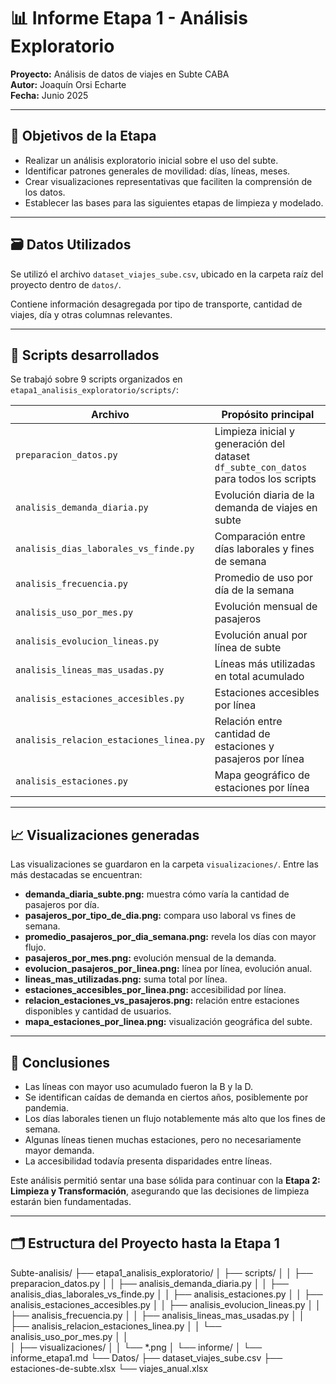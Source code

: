 # 📊 Informe Etapa 1 - Análisis Exploratorio

**Proyecto:** Análisis de datos de viajes en Subte CABA  
**Autor:** Joaquín Orsi Echarte  
**Fecha:** Junio 2025

---

## 🎯 Objetivos de la Etapa

- Realizar un análisis exploratorio inicial sobre el uso del subte.
- Identificar patrones generales de movilidad: días, líneas, meses.
- Crear visualizaciones representativas que faciliten la comprensión de los datos.
- Establecer las bases para las siguientes etapas de limpieza y modelado.

---

## 🗃️ Datos Utilizados

Se utilizó el archivo `dataset_viajes_sube.csv`, ubicado en la carpeta raíz del proyecto dentro de `datos/`.

Contiene información desagregada por tipo de transporte, cantidad de viajes, día y otras columnas relevantes.

---

## 🧪 Scripts desarrollados

Se trabajó sobre 9 scripts organizados en `etapa1_analisis_exploratorio/scripts/`:

| Archivo                          | Propósito principal                                                                 |
|----------------------------------|--------------------------------------------------------------------------------------|
| `preparacion_datos.py`          | Limpieza inicial y generación del dataset `df_subte_con_datos` para todos los scripts |
| `analisis_demanda_diaria.py`    | Evolución diaria de la demanda de viajes en subte                                    |
| `analisis_dias_laborales_vs_finde.py` | Comparación entre días laborales y fines de semana                               |
| `analisis_frecuencia.py`        | Promedio de uso por día de la semana                                                 |
| `analisis_uso_por_mes.py`       | Evolución mensual de pasajeros                                                       |
| `analisis_evolucion_lineas.py`  | Evolución anual por línea de subte                                                   |
| `analisis_lineas_mas_usadas.py` | Líneas más utilizadas en total acumulado                                             |
| `analisis_estaciones_accesibles.py` | Estaciones accesibles por línea                                                   |
| `analisis_relacion_estaciones_linea.py` | Relación entre cantidad de estaciones y pasajeros por línea                   |
| `analisis_estaciones.py`        | Mapa geográfico de estaciones por línea                                              |

---

## 📈 Visualizaciones generadas

Las visualizaciones se guardaron en la carpeta `visualizaciones/`. Entre las más destacadas se encuentran:

- **demanda_diaria_subte.png:** muestra cómo varía la cantidad de pasajeros por día.
- **pasajeros_por_tipo_de_dia.png:** compara uso laboral vs fines de semana.
- **promedio_pasajeros_por_dia_semana.png:** revela los días con mayor flujo.
- **pasajeros_por_mes.png:** evolución mensual de la demanda.
- **evolucion_pasajeros_por_linea.png:** línea por línea, evolución anual.
- **lineas_mas_utilizadas.png:** suma total por línea.
- **estaciones_accesibles_por_linea.png:** accesibilidad por línea.
- **relacion_estaciones_vs_pasajeros.png:** relación entre estaciones disponibles y cantidad de usuarios.
- **mapa_estaciones_por_linea.png:** visualización geográfica del subte.

---

## 📌 Conclusiones

- Las líneas con mayor uso acumulado fueron la B y la D.
- Se identifican caídas de demanda en ciertos años, posiblemente por pandemia.
- Los días laborales tienen un flujo notablemente más alto que los fines de semana.
- Algunas líneas tienen muchas estaciones, pero no necesariamente mayor demanda.
- La accesibilidad todavía presenta disparidades entre líneas.

Este análisis permitió sentar una base sólida para continuar con la **Etapa 2: Limpieza y Transformación**, asegurando que las decisiones de limpieza estarán bien fundamentadas.

---

## 🗂️ Estructura del Proyecto hasta la Etapa 1

Subte-analisis/
├── etapa1_analisis_exploratorio/
│   ├── scripts/
│   │   ├── preparacion_datos.py
│   │   ├── analisis_demanda_diaria.py
│   │   ├── analisis_dias_laborales_vs_finde.py
│   │   ├── analisis_estaciones.py
│   │   ├── analisis_estaciones_accesibles.py
│   │   ├── analisis_evolucion_lineas.py
│   │   ├── analisis_frecuencia.py
│   │   ├── analisis_lineas_mas_usadas.py
│   │   ├── analisis_relacion_estaciones_linea.py
│   │   └── analisis_uso_por_mes.py
│   │   
│   ├── visualizaciones/
│   │   └── *.png
│   └── informe/
│       └── informe_etapa1.md
└── Datos/
    ├── dataset_viajes_sube.csv
    ├── estaciones-de-subte.xlsx
    └── viajes_anual.xlsx

